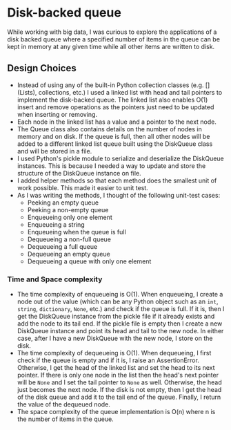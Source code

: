 # Disk-backed queue

While working with big data, I was curious to explore the applications of a disk backed queue where a specified number of items in the queue can be kept in memory at any given time while all other items are written to disk.

## Design Choices
* Instead of using any of the built-in Python collection classes (e.g. [] (Lists), collections, etc.) I used a linked list with head and tail pointers to implement the disk-backed queue. The linked list also enables O(1) insert and remove operations as the pointers just need to be updated when inserting or removing.
* Each node in the linked list has a value and a pointer to the next node.
* The Queue class also contains details on the number of nodes in memory and on disk. If the queue is full, then all other nodes will be added to a different linked list queue built using the DiskQueue class and will be stored in a file.
* I used Python's pickle module to serialize and deserialize the DiskQueue instances. This is because I needed a way to update and store the structure of the DiskQueue instance on file.
* I added helper methods so that each method does the smallest unit of work possible. This made it easier to unit test.
* As I was writing the methods, I thought of the following unit-test cases:
  - Peeking an empty queue
  - Peeking a non-empty queue
  - Enqueueing only one element
  - Enqueueing a string
  - Enqueueing when the queue is full
  - Dequeueing a non-full queue
  - Dequeueing a full queue
  - Dequeueing an empty queue
  - Dequeueing a queue with only one element

### Time and Space complexity
* The time complexity of enqueueing is O(1). When enqueueing, I create a node out of the value (which can be any Python object such as an `int`, `string`, `dictionary`, `None`, etc.) and check if the queue is full. If it is, then I get the DiskQueue instance from the pickle file if it already exists and add the node to its tail end. If the pickle file is empty then I create a new DiskQueue instance and point its head and tail to the new node. In either case, after I have a new DiskQueue with the new node, I store on the disk.
* The time complexity of dequeueing is O(1). When dequeueing, I first check if the queue is empty and if it is, I raise an AssertionError. Otherwise, I get the head of the linked list and set the head to its next pointer. If there is only one node in the list then the head's next pointer will be `None` and I set the tail pointer to `None` as well. Otherwise, the head just becomes the next node. If the disk is not empty, then I get the head of the disk queue and add it to the tail end of the queue. Finally, I return the value of the dequeued node.
* The space complexity of the queue implementation is O(n) where n is the number of items in the queue.
